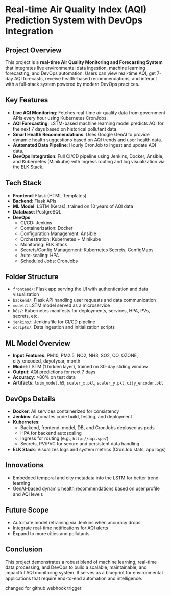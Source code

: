 # Real-time Air Quality Index (AQI) Prediction System with DevOps Integration

## Project Overview

This project is a **real-time Air Quality Monitoring and Forecasting System** that integrates live environmental data ingestion, machine learning forecasting, and DevOps automation. Users can view real-time AQI, get 7-day AQI forecasts, receive health-based recommendations, and interact with a full-stack system powered by modern DevOps practices.

## Key Features

- **Live AQI Monitoring**: Fetches real-time air quality data from government APIs every hour using Kubernetes CronJobs.
- **AQI Forecasting**: LSTM-based machine learning model predicts AQI for the next 7 days based on historical pollutant data.
- **Smart Health Recommendations**: Uses Google GenAI to provide dynamic health suggestions based on AQI trends and user health data.
- **Automated Data Pipeline**: Hourly CronJob to ingest and update AQI data.
- **DevOps Integration**: Full CI/CD pipeline using Jenkins, Docker, Ansible, and Kubernetes (Minikube) with Ingress routing and log visualization via the ELK Stack.

## Tech Stack

- **Frontend**: Flask (HTML Templates)
- **Backend**: Flask APIs
- **ML Model**: LSTM (Keras), trained on 10 years of AQI data
- **Database**: PostgreSQL
- **DevOps**:
  - CI/CD: Jenkins
  - Containerization: Docker
  - Configuration Management: Ansible
  - Orchestration: Kubernetes + Minikube
  - Monitoring: ELK Stack
  - Secrets/Config Management: Kubernetes Secrets, ConfigMaps
  - Auto-scaling: HPA
  - Scheduled Jobs: CronJobs

## Folder Structure

- `frontend/`: Flask app serving the UI with authentication and data visualization
- `backend/`: Flask API handling user requests and data communication
- `model/`: LSTM model served as a microservice
- `k8s/`: Kubernetes manifests for deployments, services, HPA, PVs, secrets, etc.
- `jenkins/`: Jenkinsfile for CI/CD pipeline
- `scripts/`: Data ingestion and initialization scripts

## ML Model Overview

- **Input Features**: PM10, PM2.5, NO2, NH3, SO2, CO, OZONE, city_encoded, dayofyear, month
- **Model**: LSTM (1 hidden layer), trained on 30-day sliding window
- **Output**: AQI predictions for next 7 days
- **Accuracy**: >80% on test data
- **Artifacts**: `lstm_model.h5`, `scaler_x.pkl`, `scaler_y.pkl`, `city_encoder.pkl`


## DevOps Details

- **Docker**: All services containerized for consistency
- **Jenkins**: Automates code build, testing, and deployment
- **Kubernetes**:
  - Backend, frontend, model, DB, and CronJobs deployed as pods
  - HPA for backend autoscaling
  - Ingress for routing (e.g., `http://aqi.spe/`)
  - Secrets, PV/PVC for secure and persistent data handling
- **ELK Stack**: Visualizes logs and system metrics (CronJob stats, app logs)

## Innovations

- Embedded temporal and city metadata into the LSTM for better trend learning
- GenAI-based dynamic health recommendations based on user profile and AQI levels

## Future Scope

- Automate model retraining via Jenkins when accuracy drops
- Integrate real-time notifications for AQI alerts
- Expand to more cities and pollutants

## Conclusion

This project demonstrates a robust blend of machine learning, real-time data processing, and DevOps to build a scalable, maintainable, and impactful AQI monitoring system. It serves as a blueprint for environmental applications that require end-to-end automation and intelligence.

changed for github webhook trigger